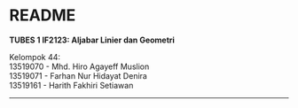 # README

**TUBES 1 IF2123: Aljabar Linier dan Geometri** <br/>

Kelompok 44: <br/>
13519070 - Mhd. Hiro Agayeff Muslion <br/>
13519071 - Farhan Nur Hidayat Denira <br/>
13519161 - Harith Fakhiri Setiawan

---
